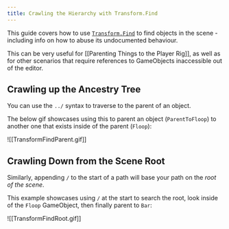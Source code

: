 ```yaml
---
title: Crawling the Hierarchy with Transform.Find
---
```


This guide covers how to use [`Transform.Find`](https://docs.unity3d.com/ScriptReference/Transform.Find.html) to find objects in the scene - including info on how to abuse its undocumented behaviour.

This can be very useful for [[Parenting Things to the Player Rig]], as well as for other scenarios that require references to GameObjects inaccessible out of the editor.

## Crawling up the Ancestry Tree

You can use the `../` syntax to traverse to the parent of an object.

The below gif showcases using this to parent an object (`ParentToFloop`) to another one that exists inside of the parent (`Floop`):

![[TransformFindParent.gif]]

## Crawling Down from the Scene Root

Similarly, appending `/` to the start of a path will base your path on the *root of the scene*.

This example showcases using `/` at the start to search the root, look inside of the `Floop` GameObject, then finally parent to `Bar`:

![[TransformFindRoot.gif]]

